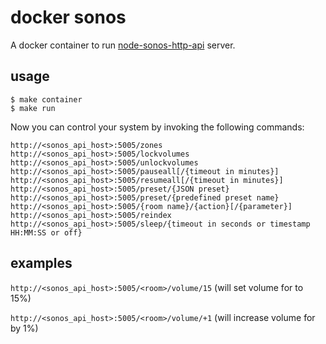 docker sonos
===

A docker container to run [node-sonos-http-api](https://github.com/jishi/node-sonos-http-api) server.

usage
---

	$ make container
	$ make run


Now you can control your system by invoking the following commands:

	http://<sonos_api_host>:5005/zones
	http://<sonos_api_host>:5005/lockvolumes
	http://<sonos_api_host>:5005/unlockvolumes
	http://<sonos_api_host>:5005/pauseall[/{timeout in minutes}]
	http://<sonos_api_host>:5005/resumeall[/{timeout in minutes}]
	http://<sonos_api_host>:5005/preset/{JSON preset}
	http://<sonos_api_host>:5005/preset/{predefined preset name}
	http://<sonos_api_host>:5005/{room name}/{action}[/{parameter}]
	http://<sonos_api_host>:5005/reindex
	http://<sonos_api_host>:5005/sleep/{timeout in seconds or timestamp HH:MM:SS or off}

examples
---

`http://<sonos_api_host>:5005/<room>/volume/15`
(will set volume for <room> to 15%)

`http://<sonos_api_host>:5005/<room>/volume/+1`
(will increase volume for <room> by 1%)
